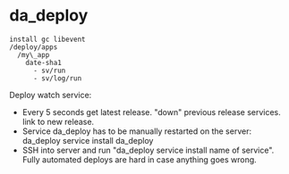 # da\_deploy

```
install gc libevent
/deploy/apps
  /my\_app
    date-sha1
      - sv/run
      - sv/log/run
```

Deploy watch service:
  - Every 5 seconds
    get latest release.
    "down" previous release services.
    link to new release.
  - Service da\_deploy has to be manually restarted on the server:
    da_deploy service install da_deploy
  - SSH into server and run "da\_deploy service install name of service".
    Fully automated deploys are hard in case anything goes wrong.

